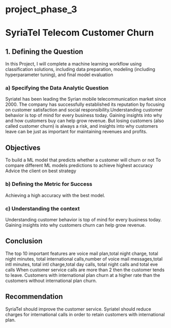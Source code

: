 # project_phase_3

# SyriaTel Telecom Customer Churn

## 1. Defining the Question

In this Project, I will complete a machine learning workflow using classification solutions, including data preparation, modeling (including hyperparameter tuning), and final model evaluation

### a) Specifying the Data Analytic Question

Syriatel has been leading the Syrian mobile telecommunication market since 2000. The company has successfully established its reputation by focusing on customer satisfaction and social responsibility.Understanding customer behavior is top of mind for every business today. Gaining insights into why and how customers buy can help grow revenue. But losing customers (also called customer churn) is always a risk, and insights into why customers leave can be just as important for maintaining revenues and profits.


## Objectives

To build a ML model that predicts whether a customer will churn or not
To compare different ML models predictions to achieve highest accuracy
Advice the client on best strategy

### b) Defining the Metric for Success

Achieving a high accuracy with the best model.

### c) Understanding the context

Understanding customer behavior is top of mind for every business today. Gaining insights into why customers churn can help grow revenue.

## Conclusion

The top 10 important features are voice mail plan,total night charge, total night minutes, total international calls,number of voice mail messages,total intl minutes, total intl charge,total day calls, total night calls and total eve calls
When customer service calls are more than 2 then the customer tends to leave.
Customers with international plan churn at a higher rate than the customers without international plan churn.

## Recommendation

SyriaTel should improve the customer service.
Syriatel should reduce charges for international calls in order to retain customers with international plan.
